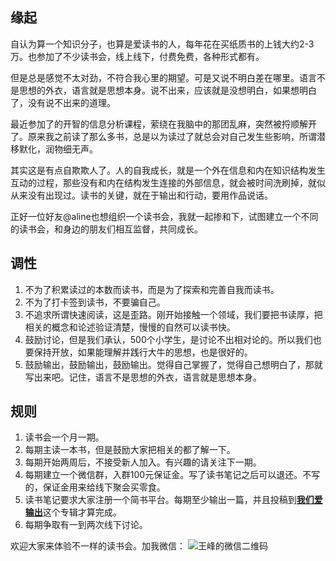 ## 缘起
自认为算一个知识分子，也算是爱读书的人，每年花在买纸质书的上钱大约2-3万。也参加了不少读书会，线上线下，付费免费，各种形式都有。

但是总是感觉不太对劲，不符合我心里的期望。可是又说不明白差在哪里。语言不是思想的外衣，语言就是思想本身。说不出来，应该就是没想明白，如果想明白了，没有说不出来的道理。

最近参加了的开智的信息分析课程，萦绕在我脑中的那团乱麻，突然被捋顺解开了。原来我之前读了那么多书，总是以为读过了就总会对自己发生些影响，所谓潜移默化，润物细无声。

其实这是有点自欺欺人了。人的自我成长，就是一个外在信息和内在知识结构发生互动的过程，那些没有和内在结构发生连接的外部信息，就会被时间洗刷掉，就似从来没有出现过。读书的关键，就在于输出和行动，要用作品说话。

正好一位好友@aline也想组织一个读书会，我就一起掺和下，试图建立一个不同的读书会，和身边的朋友们相互监督，共同成长。

## 调性

1. 不为了积累读过的本数而读书，而是为了探索和完善自我而读书。
1. 不为了打卡签到读书，不要骗自己。
2. 不追求所谓快速阅读，这是歪路。刚开始接触一个领域，我们要把书读厚，把相关的概念和论述验证清楚，慢慢的自然可以读书快。
2. 鼓励讨论，但是我们承认，500个小学生，是讨论不出相对论的。所以我们也要保持开放，如果能理解并践行大牛的思想，也是很好的。
3. 鼓励输出，鼓励输出，鼓励输出。觉得自己掌握了，觉得自己想明白了，那就写出来吧。记住，语言不是思想的外衣，语言就是思想本身。


## 规则
1. 读书会一个月一期。
2. 每期主读一本书，但是鼓励大家把相关的都了解一下。
3. 每期开始两周后，不接受新人加入。有兴趣的请关注下一期。
1. 每期建立一个微信群，入群100元保证金。写了读书笔记之后可以退还。不写的，保证金用来给线下聚会买零食。
2. 读书笔记要求大家注册一个简书平台。每期至少输出一篇，并且投稿到[**我们爱输出**](https://www.jianshu.com/c/64f6947cc3ac)这个专辑才算完成。
3. 每期争取有一到两次线下讨论。

欢迎大家来体验不一样的读书会。加我微信：
![王峰的微信二维码](http://upload-images.jianshu.io/upload_images/4853298-cfa9d4dc9ac44284.png?imageMogr2/auto-orient/strip%7CimageView2/2/w/1240)
